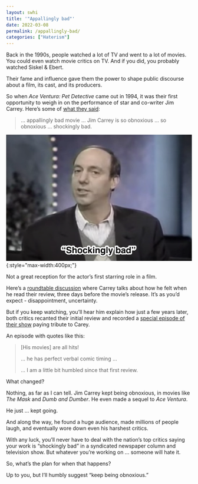 ```yaml
---
layout: swhi
title: '"Appallingly bad"'
date: 2022-03-08
permalink: /appallingly-bad/
categories: ["Haterism"]
---
```


Back in the 1990s, people watched a lot of TV and went to a lot of movies. You could even watch movie critics on TV. And if you did, you probably watched Siskel & Ebert.

Their fame and influence gave them the power to shape public discourse about a film, its cast, and its producers.

So when _Ace Ventura: Pet Detective_ came out in 1994, it was their first opportunity to weigh in on the performance of star and co-writer Jim Carrey. Here’s some of [what they said](https://siskelebert.org/?p=5206):

> … appallingly bad movie … Jim Carrey is so obnoxious … so obnoxious … shockingly bad.

![screenshot of gene siskel saying "shockingly bad"](/images/gene-siskel.png){:style="max-width:400px;"}

Not a great reception for the actor’s first starring role in a film.

Here’s a [roundtable discussion](https://youtu.be/yz0bjLk9rUo?t=1892) where Carrey talks about how he felt when he read their review, three days before the movie’s release. It’s as you’d expect - disappointment, uncertainty.

But if you keep watching, you’ll hear him explain how just a few years later, both critics recanted their initial review and recorded a [special episode of their show](https://www.youtube.com/watch?v=YF8nKGlTb7c) paying tribute to Carey.

An episode with quotes like this:

> [His movies] are all hits!
>
> … he has perfect verbal comic timing …
>
> … I am a little bit humbled since that first review.

What changed?

Nothing, as far as I can tell. Jim Carrey kept being obnoxious, in movies like _The Mask_ and _Dumb and Dumber_. He even made a sequel to _Ace Ventura_.

He just … kept going.

And along the way, he found a huge audience, made millions of people laugh, and eventually wore down even his harshest critics.

With any luck, you’ll never have to deal with the nation’s top critics saying your work is “shockingly bad” in a syndicated newspaper column and television show. But whatever you’re working on … someone will hate it.

So, what’s the plan for when that happens?

Up to you, but I’ll humbly suggest “keep being obnoxious.”

